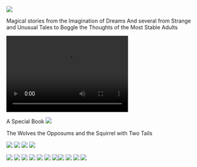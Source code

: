 

![](images/sometrainTT.png)


      
Magical stories from the Imagination of Dreams
And several from Strange and Unusual Tales to Boggle the Thoughts of the Most Stable Adults

<video src="https://kidsbooksandfun.com/Video/cookiemonster.avi" width="320" height="200" controls preload></Video>

A Special Book
![](images/wolves.png)

<source src="https://github.com/archangelstv/Kids-Books-and-Fun/Video/cookiemonster.avi" /> <source src="https://github.com/archangelstv/kidsbooksandfun/Video/cookiemonster.avi" />


The Wolves the Opposums and the Squirrel with Two Tails

<source src="https://http://archangelstv.github.io/kidsbooksandfun/Video/cookiemonster.avi" />

![](images/RingofSkeletons.jpg) ![](images/curse.jpg) ![](images/Bridge1.jpg) ![](images/godivawhata.jpg)

![](images/lady.jpg) ![](images/searchblackrose.jpg) ![](images/wizard.jpg) ![](images/tomturkey.jpg) 
![](images/unicorns.jpg)  ![](images/treasure.jpg) ![](images/summer.jpg)![](images/blackcats.jpg)
![](images/skeleton.png) ![](images/shipBirds.png) ![](images/cattmouseM.png)
